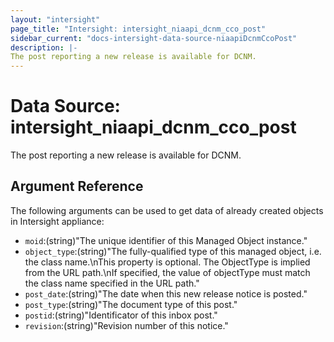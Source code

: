 ```yaml
---
layout: "intersight"
page_title: "Intersight: intersight_niaapi_dcnm_cco_post"
sidebar_current: "docs-intersight-data-source-niaapiDcnmCcoPost"
description: |-
The post reporting a new release is available for DCNM.
---
```


# Data Source: intersight_niaapi_dcnm_cco_post
The post reporting a new release is available for DCNM.
## Argument Reference
The following arguments can be used to get data of already created objects in Intersight appliance:
* `moid`:(string)"The unique identifier of this Managed Object instance."
* `object_type`:(string)"The fully-qualified type of this managed object, i.e. the class name.\nThis property is optional. The ObjectType is implied from the URL path.\nIf specified, the value of objectType must match the class name specified in the URL path."
* `post_date`:(string)"The date when this new release notice is posted."
* `post_type`:(string)"The document type of this post."
* `postid`:(string)"Identificator of this inbox post."
* `revision`:(string)"Revision number of this notice."
